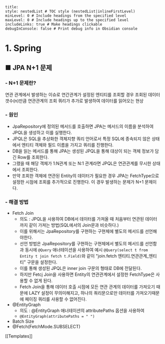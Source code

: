 ```table-of-contents
title: 
style: nestedList # TOC style (nestedList|inlineFirstLevel)
minLevel: 0 # Include headings from the specified level
maxLevel: 0 # Include headings up to the specified level
includeLinks: true # Make headings clickable
debugInConsole: false # Print debug info in Obsidian console
```

# 1. Spring
## ■ JPA N+1 문제

### - N+1 문제란?
연관 관계에서 발생하는 이슈로 연간관계가 설정된 엔티티를 조회할 경우 조회된 데이터 갯수(n)만큼 연관관계의 조회 쿼리가 추가로 발생하여 데이터를 읽어오는 현상

### - 원인
- JpaRepository에 정의된 메서드를 호출하면 JPA는 메서드의 이름을 분석하여 JPQL을 생성하고 이를 실행한다.
- JPQL은 SQL을 추상화한 객체지향 쿼리 언어로서 특정 SQL에 종속되지 않은 상태에서 엔티티 객체와 필드 이름을 가지고 쿼리를 진행한다.
- DB을 읽는 메서드를 통해 JPA는 생성된 JPQL을 통해 대상이 되는 객체 정보가 담긴 Row를 조회한다.
- 그랬을 때 해당 객체가 1:N관계 또는 N:1 관계라면 JPQL은 연관관계를 무시한 상태에서 조회한다.
- 만약 조회한 객체에 연관된 Entity의 데이터가 필요한 경우 JPA는 FetchType으로 설정한 시점에 조회를 추가적으로 진행한다. 이 경우 발생하는 문제가 N+1 문제이다.

### - 해결 방법
- Fetch Join
	- 의도 : JPQL을 사용하여 DB에서 데이터를 가져올 때 처음부터 연관된 데이터까지 같이 가져는 방법(SQL에서의 Join문과 비슷하다.)
	- 이를 위해서는 JpaRepository를 구현하는 구현체에 별도의 메서드를 선언해야한다.
	- 선언 방법은 JpaRepository를 구현하는 구현체에서 별도의 메서드를 선언함과 동시에 `@Query` 애너테이션을 사용하여 예시 `@Query(select t from Entity t join fetch t.Field)`와 같이 "join.fetch 엔티티.연관관계_엔티티" 구문을 설정한다.
	- 이를 통해 생성된 JPQL은 inner join 구문의 형태로 DB에 전달된다.
	- 하지만 Fetcj Join을 사용하면 Entity의 연관관계에서 설정한 FetchType은 사용할 수 없게 된다.
	- Fetch Join을 통해 데이터 호출 시점에 모든 연관 관계의 데이터를 가져오기 때문에 LAZY 설정이 무의미해지고, 하나의 쿼리문으로만 데이터를 가져오기때문에 페이징 쿼리를 사용할 수 없어진다.
- @EntityGraph
	- 의도 : @EntityGraph 애너테이션의 attributePaths 옵션을 사용하여
	- `@EntityGraph(attributePaths = " ")`
- Batch Size
- @Fetch(FetchMode.SUBSELECT)




[[Templates]]
